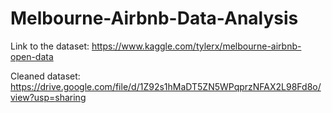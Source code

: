 # Melbourne-Airbnb-Data-Analysis

Link to the dataset: https://www.kaggle.com/tylerx/melbourne-airbnb-open-data

Cleaned dataset: https://drive.google.com/file/d/1Z92s1hMaDT5ZN5WPqprzNFAX2L98Fd8o/view?usp=sharing
